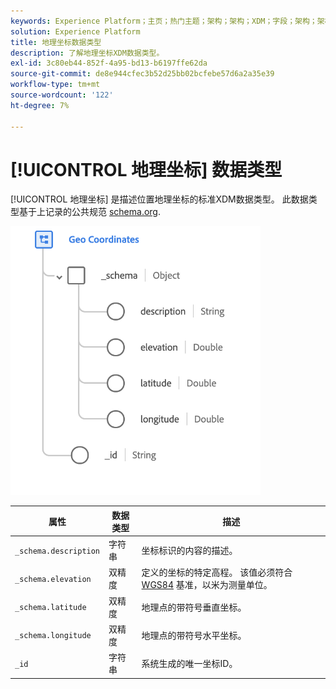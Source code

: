 ```yaml
---
keywords: Experience Platform；主页；热门主题；架构；架构；XDM；字段；架构；架构；地域；坐标；数据类型；数据类型；
solution: Experience Platform
title: 地理坐标数据类型
description: 了解地理坐标XDM数据类型。
exl-id: 3c80eb44-852f-4a95-bd13-b6197ffe62da
source-git-commit: de8e944cfec3b52d25bb02bcfebe57d6a2a35e39
workflow-type: tm+mt
source-wordcount: '122'
ht-degree: 7%

---
```


# [!UICONTROL 地理坐标] 数据类型

[!UICONTROL 地理坐标] 是描述位置地理坐标的标准XDM数据类型。 此数据类型基于上记录的公共规范 [schema.org](https://schema.org/GeoCoordinates).

<img src="../images/data-types/geo-coordinates.png" width="400" /><br />

| 属性 | 数据类型 | 描述 |
| --- | --- | --- |
| `_schema.description` | 字符串 | 坐标标识的内容的描述。 |
| `_schema.elevation` | 双精度 | 定义的坐标的特定高程。 该值必须符合 [WGS84](https://gisgeography.com/wgs84-world-geodetic-system/) 基准，以米为测量单位。 |
| `_schema.latitude` | 双精度 | 地理点的带符号垂直坐标。 |
| `_schema.longitude` | 双精度 | 地理点的带符号水平坐标。 |
| `_id` | 字符串 | 系统生成的唯一坐标ID。 |
